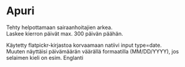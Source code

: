 # Apuri  

Tehty helpottamaan sairaanhoitajien arkea.  
Laskee kierron päivät max. 300 päivän päähän.

Käytetty flatpickr-kirjastoa korvaamaan natiivi input type=date.   
Muuten näyttäisi päivämäärän väärällä formaatilla (MM/DD/YYYY), jos selaimen kieli on esim. Englanti

